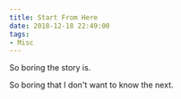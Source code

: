 ```yaml
---
title: Start From Here
date: 2018-12-18 22:49:00
tags:
- Misc
---
```


So boring the story is.

So boring that I don't want to know the next.